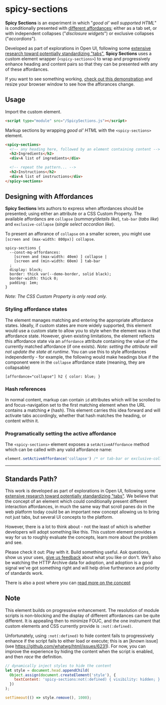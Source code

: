 # spicy-sections

**Spicy Sections** is an experiment in which "_good ol’ well supported HTML_" is conditionally presented with [different affordances](https://bkardell.com/blog/DesignAffordanceControls.html);
either as a tab set, or with independent collapses ("_disclosure widgets_") or exclusive collapses ("_accordions_").

Developed as part of explorations in Open UI, following some [extensive research toward potentially standardizing "tabs"](https://open-ui.org/components/tabs.research.parts), **Spicy Sections** uses a custom element wrapper (`<spicy-sections>`) to wrap and progressively enhance heading and content pairs so that they can be presented with any of these affordances.

If you want to see something working, [check out this demonstration](https://codepen.io/bkardell/pen/VwpJGGL?editors=1100) and resize your browser window to see how the afforances change.

## Usage

Import the custom element.

```html
<script type="module" src="/SpicySections.js"></script>
```

Markup sections by wrapping _good ol’ HTML_ with the `<spicy-sections>` element.

```html
<spicy-sections>
  <!-- any heading here, followed by an element containing content -->
  <h2>Ingredients</h2>
  <div>A list of ingredients</div>

  <!-- repeat the pattern... -->
  <h2>Instructions</h2>
  <div>A list of instructions</div>
</spicy-sections>
```

## Designing with Affordances

**Spicy Sections** lets authors to express when affordances should be presented;
using either an attribute or a CSS Custom Property.
The available affordancs are `collapse` (_summary/details like_), `tab-bar` (_tabs like_) and `exclusive-collapse` (_single select accordion like_).

To present an afforance of `collapse` on a smaller screen, you might use `[screen and (max-width: 800px)] collapse`.

```pcss
spicy-sections {
  --const-mq-affordances:
    [screen and (max-width: 40em) ] collapse |
    [screen and (min-width: 60em) ] tab-bar
  ;
  display: block;
  border: thick var(--demo-border, solid black);
  border-width: thick 0;
  padding: 1em;
}
```

_Note: The CSS Custom Property is only read only._

### Styling affordance states
The element manages matching and entering the appropriate affordance states.  Ideally, if custom states are more widely supported, this element would use a custom state to allow you to style when the element was in that affordance state.  However, given existing limitations, the element reflects this affordance state via an `affordance` attribute containing the value of the currently matched affordance (if one exists).  _Note: setting the attribute will not update the *state* at runtime_.  You can use this to style affordances independently - for example, the following would make headings blue if the component were in the `collapse` affordance state (meaning, they are collapsable)

```pcss
[affordance="collapse"] h2 { color: blue; }
```

### Hash references
In normal content, markup can contain `id` attributes which will be scrolled to and focus-navigation set to the first matching element when the URL contains a matching `#` (hash).  This element carries this idea forward and will activate tabs accordingly, whether that hash matches the heading, or content within it.


### Programatically setting the active affordance
The `<spicy-sections>` element exposes a `setActiveAffordance` method which can be called with any valid affordance name:

```javascript
element.setActiveAffordance('collapse') /* or tab-bar or exclusive-collapse */
```

---

## Standards Path?
This work is developed as part of explorations in Open UI, following some [extensive research toward potentially standardizing "tabs"](https://open-ui.org/components/tabs.research.parts). We believe that the concept of an element which could conditionally present different interaction affordances, in much the same way that scroll panes do in the web platform today could be an important new concept allowing us to bring not just tabs, but several UI concepts to the platform.

However, there is a lot to think about - not the least of which is whether developers will adopt something like this.  This custom element provides a way for us to roughly evaluate the concepts, learn more about the problem and see.

Please check it out: Play with it. Build something useful. Ask questions, show us your uses, [give us feedback](https://github.com/tabvengers/spicy-sections/issues) about what you like or don't.  We'll also be watching the HTTP Archive data for adoption, and adoption is a good signal we've got something right and will help drive furtherance and priority of standards work.

There is also a post where you can [read more on the concept](https://bkardell.com/blog/SpicySections)

## Note

This element builds on progressive enhancement.
The resolution of module scripts is non-blocking and the display of different affordances can be quite different.
It is appealing then to minimize FOUC, and the one instrument that custom elements and CSS currently provide is `:not(:defined)`.

Unfortunately, using `:not(:defined)` to hide content fails to progressively enhance if the script fails to either load or execute;
this is an [known issue](see https://github.com/whatwg/html/issues/6231).
For now, you can improve the experience by hiding the content when the script is enabled, and then _race_ the definition.

```js
// dynamically inject styles to hide the content
let style = document.head.appendChild(
  Object.assign(document.createElement('style'), {
    textContent: 'spicy-sections:not(:defined) { visibility: hidden; }'
  })
);

setTimeout(() => style.remove(), 1000);
```
